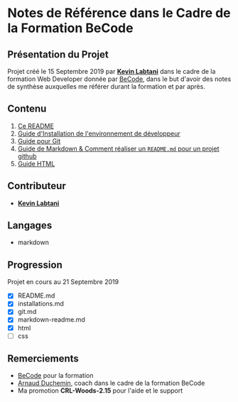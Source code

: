 # Notes de Référence dans le Cadre de la Formation BeCode

## Présentation du Projet

Projet créé le 15 Septembre 2019 par [**Kevin Labtani**](https://github.com/kevin-labtani) dans le cadre de la formation Web Developer donnée par [BeCode](https://www.becode.org/), dans le but d'avoir des notes de synthèse auxquelles me référer durant la formation et par après.

## Contenu

1. [Ce README](/README.md)
1. [Guide d'Installation de l'environnement de développeur](/installations.md)
1. [Guide pour Git](/git.md)
1. [Guide de Markdown & Comment réaliser un `README.md` pour un projet github](/markdown-readme.md)
1. [Guide HTML](/html.md)

## Contributeur

- [**Kevin Labtani**](https://github.com/kevin-labtani)

## Langages

- markdown

## Progression

Projet en cours au 21 Septembre 2019

- [x] README.md
- [x] installations.md
- [x] git.md
- [x] markdown-readme.md
- [x] html
- [ ] css

## Remerciements

- [BeCode](https://www.becode.org/) pour la formation
- [Arnaud Duchemin](https://github.com/Cervant3s), coach dans le cadre de la formation BeCode
- Ma promotion **CRL-Woods-2.15** pour l'aide et le support
